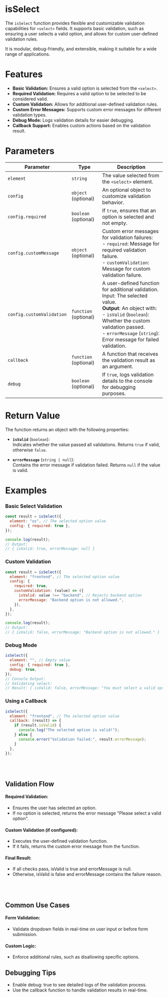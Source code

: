 # isSelect

The `isSelect` function provides flexible and customizable validation capabilities for `<select>` fields. It supports basic validation, such as ensuring a user selects a valid option, and allows for custom user-defined validation rules.

It is modular, debug-friendly, and extensible, making it suitable for a wide range of applications.



# Features
- **Basic Validation:** Ensures a valid option is selected from the `<select>`.
- **Required Validation:** Requires a valid option to be selected to be considered valid.
- **Custom Validation:** Allows for additional user-defined validation rules.
- **Custom Error Messages:** Supports custom error messages for different validation types.
- **Debug Mode:** Logs validation details for easier debugging.
- **Callback Support:** Enables custom actions based on the validation result.

# Parameters

| **Parameter**       | **Type**              | **Description**                                                                                                                                              |
|----------------------|--------------------- |--------------------------------------------------------------------------------------------------------------------------------------------------------------|
| `element`            | `string`             | The value selected from the `<select>` element.     |
| `config`             | `object` (optional)  | An optional object to customize validation behavior.  |                                                                                                       |
| `config.required`    | `boolean` (optional) | If `true`, ensures that an option is selected and not empty.   |
| `config.customMessage` | `object` (optional)  | Custom error messages for validation failures: <br> - `required`: Message for required validation failure. <br> - `customValidation`: Message for custom validation failure.  |
| `config.customValidation`   | `function` (optional)|  A user-defined function for additional validation. <br> Input: The selected value. <br> **Output**: An object with: <br> - `isValid` (`boolean`): Whether the custom validation passed. <br> - `errorMessage` (`string`): Error message for failed validation. |
| `callback`           | `function` (optional)| A function that receives the validation result as an argument.                                                                                              |
| `debug`              | `boolean` (optional)| If `true`, logs validation details to the console for debugging purposes.                                                                                   |

# Return Value

The function returns an object with the following properties:


- **`isValid`** (`boolean`):  
    Indicates whether the value passed all validations. Returns `true` if valid, otherwise `false`.


- **`errorMessage`** (`string | null`):  
    Contains the error message if validation failed. Returns `null` if the value is valid.


# Examples


### Basic Select Validation
```js
const result = isSelect({
  element: "us", // The selected option value
  config: { required: true },
});

console.log(result);
// Output:
// { isValid: true, errorMessage: null }
```


### Custom Validation 

```js
const result = isSelect({
  element: "frontend", // The selected option value
  config: {
    required: true,
    customValidation: (value) => ({
      isValid: value !== "backend", // Rejects backend option
      errorMessage: "Backend option is not allowed.",
    }),
  },
});

console.log(result);
// Output:
// { isValid: false, errorMessage: "Backend option is not allowed." }
```

### Debug Mode
```js
isSelect({
  element: "", // Empty value
  config: { required: true },
  debug: true,
});
// Console Output:
// Validating select: 
// Result: { isValid: false, errorMessage: "You must select a valid option." }
```

### Using a Callback
```js
isSelect({
  element: "frontend", // The selected option value
  callback: (result) => {
    if (result.isValid) {
      console.log("The selected option is valid!");
    } else {
      console.error("Validation failed:", result.errorMessage);
    }
  },
});
```

<br>
<br>


## Validation Flow

#### Required Validation:

- Ensures the user has selected an option.
- If no option is selected, returns the error message "Please select a valid option".

#### Custom Validation (if configured):

- Executes the user-defined validation function.
- If it fails, returns the custom error message from the function.

#### Final Result:

- If all checks pass, isValid is true and errorMessage is null.
- Otherwise, isValid is false and errorMessage contains the failure reason.


<br><br>

## Common Use Cases

#### Form Validation:

- Validate dropdown fields in real-time on user input or before form submission.

#### Custom Logic:

- Enforce additional rules, such as disallowing specific options.


## Debugging Tips
- Enable debug: true to see detailed logs of the validation process.
- Use the callback function to handle validation results in real-time.
